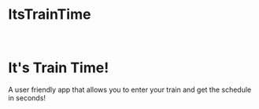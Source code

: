 # ItsTrainTime
<br>
<h1>It's Train Time!</h1>
<p>A user friendly app that allows you to enter your train and get the schedule in seconds!<P
